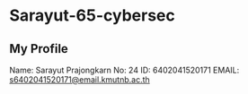 # Sarayut-65-cybersec

## My Profile
Name: Sarayut Prajongkarn
No: 24
ID: 6402041520171
EMAIL: s6402041520171@email.kmutnb.ac.th
